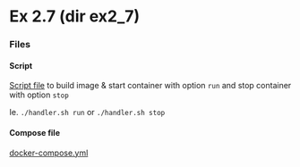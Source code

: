 
# Ex 2.7 (dir ex2_7)

### Files

#### Script

[Script file](ex2_7/handler.sh) to build image & start container with option `run` and stop container with option `stop`

Ie. `./handler.sh run` or `./handler.sh stop`

#### Compose file

[docker-compose.yml](ex2_7/docker-compose.yml)

